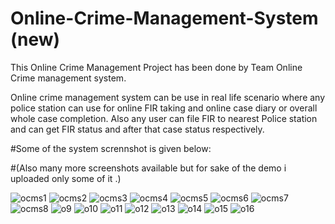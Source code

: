 # Online-Crime-Management-System (new)
This Online Crime Management Project has been done by Team Online Crime management system.


Online crime management system can be use in real life scenario where any police station can use for online FIR taking and online case diary or overall whole case completion. Also any user can file FIR to nearest Police station and can get FIR status and after that case status respectively.

#Some of the system scrennshot is given below:

#(Also many more screenshots available but for sake of the demo i uploaded only some of it .)


![ocms1](https://user-images.githubusercontent.com/51418862/108726766-d2881f80-754d-11eb-8049-f8233224e391.png)
![ocms2](https://user-images.githubusercontent.com/51418862/108726770-d3b94c80-754d-11eb-8a04-cd43c5c4aca3.png)
![ocms3](https://user-images.githubusercontent.com/51418862/108726776-d4ea7980-754d-11eb-9dff-4782c1634dee.png)
![ocms4](https://user-images.githubusercontent.com/51418862/108726783-d61ba680-754d-11eb-89dc-38d905d78d68.png)
![ocms5](https://user-images.githubusercontent.com/51418862/108726788-d74cd380-754d-11eb-8773-415e019fea2d.png)
![ocms6](https://user-images.githubusercontent.com/51418862/108726790-d7e56a00-754d-11eb-8ddf-a6851449329d.png)
![ocms7](https://user-images.githubusercontent.com/51418862/108726799-d9169700-754d-11eb-985b-4ed49eec5e98.png)
![ocms8](https://user-images.githubusercontent.com/51418862/108726805-d9af2d80-754d-11eb-947b-bab1c0bd0aa2.png)
![o9](https://user-images.githubusercontent.com/51418862/108726814-db78f100-754d-11eb-9b0d-59325a2f294f.png)
![o10](https://user-images.githubusercontent.com/51418862/108726816-dc118780-754d-11eb-8c3c-7cd491cfc803.png)
![o11](https://user-images.githubusercontent.com/51418862/108726820-dcaa1e00-754d-11eb-9a87-01c82c5c7120.png)
![o12](https://user-images.githubusercontent.com/51418862/108726826-dddb4b00-754d-11eb-9e26-03d282e8a3ec.png)
![o13](https://user-images.githubusercontent.com/51418862/108726831-de73e180-754d-11eb-9d0e-d5a7938e1ff5.png)
![o14](https://user-images.githubusercontent.com/51418862/108726834-df0c7800-754d-11eb-8e8e-c7358ee4ca8f.png)
![o15](https://user-images.githubusercontent.com/51418862/108726838-e03da500-754d-11eb-81da-4cfdace9deaf.png)
![o16](https://user-images.githubusercontent.com/51418862/108726841-e0d63b80-754d-11eb-9a50-8515f3ee05e0.png)

















